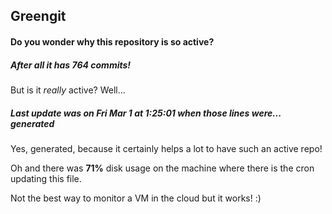 ## Greengit

#### Do you wonder why this repository is so active?

##### After all it has 764 commits!

But is it *really* active? Well...

##### Last update was on Fri Mar 1 at 1:25:01 when those lines were... generated

Yes, generated, because it certainly helps a lot to have such an active repo!

Oh and there was **71%** disk usage on the machine
where there is the cron updating this file.

Not the best way to monitor a VM in the cloud but it works! :)
